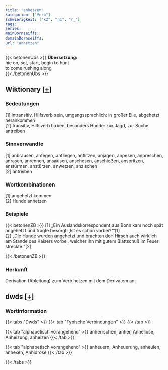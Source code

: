 ```yaml
---
title: "anhetzen"
kategorien: ["Verb"]
schwierigkeit: ["k2", "h1", "r_"]
tags:
series:
mainDornseiffs:
domainDornseiffs:
url: "anhetzen"
---
```


{{< betonenÜbs >}}
**Übersetzung:**  
hie on, set, start, begin to hunt  
to come rushing along  
{{< /betonenÜbs >}}

## Wiktionary [[+](https://de.wiktionary.org/wiki/anhetzen)]

### Bedeutungen
[1] intransitiv, Hilfsverb sein, umgangssprachlich: in großer Eile, abgehetzt herankommen  
[2] transitiv, Hilfsverb haben, besonders Hunde: zur Jagd, zur Suche antreiben  

### Sinnverwandte
[1] anbrausen, anfegen, anfliegen, anflitzen, anjagen, anpesen, anpreschen, anrasen, anrennen, ansausen, anschesen, anschießen, anspritzen, anstürmen, anstürzen, anwetzen, anzischen  
[2] antreiben  

### Wortkombinationen
[1] angehetzt kommen  
[2] Hunde anhetzen  

### Beispiele
{{< betonenZB >}}
[1] „Ein Auslandskorrespondent aus Bonn kam noch spät angehetzt und fragte besorgt: ‚Ist es schon vorbei?‘“[1]  
[2] „Die Hunde wurden angehetzt und brachten den Hirsch auch wirklich am Stande des Kaisers vorbei, welcher ihn mit gutem Blattschuß im Feuer streckte.“[2]  

{{< /betonenZB >}}
### Herkunft
Derivation (Ableitung) zum Verb hetzen mit dem Derivatem an-  



## dwds [[+](https://www.dwds.de/wb/anhetzen)]

### Wortinformation
{{< tabs "Dwds" >}}
{{< tab "Typische Verbindungen" >}}
{{< /tab >}}

{{< tab "alphabetisch vorangehend" >}}
anherrschen, anher, Anheliose, Anheizung, anheizen
{{< /tab >}}

{{< tab "alphabetisch vorangehend" >}}
anheuern, Anheuerung, anheulen, anhexen, Anhidrose
{{< /tab >}}

{{< /tabs >}}

